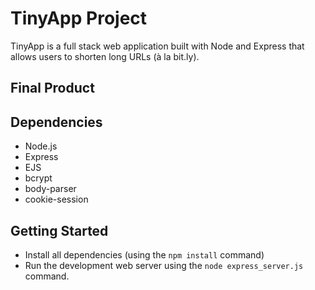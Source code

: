 # TinyApp Project

TinyApp is a full stack web application built with Node and Express that allows users to shorten long URLs (à la bit.ly).

## Final Product



## Dependencies

- Node.js
- Express
- EJS
- bcrypt
- body-parser
- cookie-session

## Getting Started

- Install all dependencies (using the `npm install` command)
- Run the development web server using the `node express_server.js` command.
